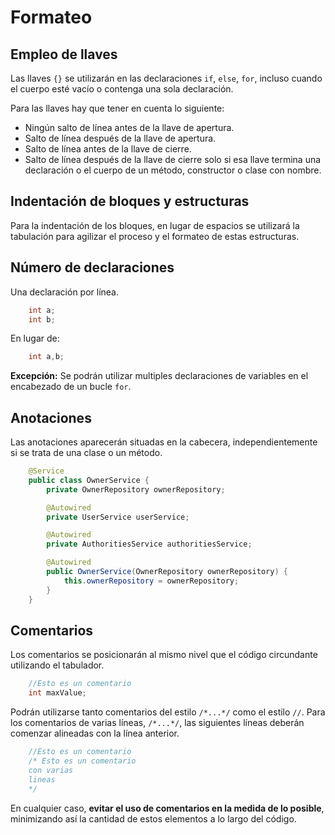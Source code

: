 # Formateo

## Empleo de llaves

Las llaves `{}` se utilizarán en las declaraciones `if`, `else`, `for`, incluso cuando el cuerpo esté vacío o contenga una sola declaración.

Para las llaves hay que tener en cuenta lo siguiente:

- Ningún salto de línea antes de la llave de apertura.
- Salto de línea después de la llave de apertura.
- Salto de línea antes de la llave de cierre.
- Salto de línea después de la llave de cierre solo si esa llave termina una declaración o el cuerpo de un método, constructor o clase con nombre.

## Indentación de bloques y estructuras

Para la indentación de los bloques, en lugar de espacios se utilizará la tabulación para agilizar el proceso y el formateo de estas estructuras.

## Número de declaraciones

Una declaración por línea.

```java
    int a;
    int b; 
```

En lugar de:

```java
    int a,b;
```

**Excepción:** Se podrán utilizar multiples declaraciones de variables en el encabezado de un bucle `for`.

## Anotaciones

Las anotaciones aparecerán situadas en la cabecera, independientemente si se trata de una clase o un método.

```java
    @Service
    public class OwnerService {
        private OwnerRepository ownerRepository;

        @Autowired
        private UserService userService;

        @Autowired
        private AuthoritiesService authoritiesService;

        @Autowired
        public OwnerService(OwnerRepository ownerRepository) {
            this.ownerRepository = ownerRepository;
        }
    }
```

## Comentarios

Los comentarios se posicionarán al mismo nivel que el código circundante utilizando el tabulador.

```java
    //Esto es un comentario
    int maxValue;
```

Podrán utilizarse tanto comentarios del estilo `/*...*/` como el estilo `//`. Para los comentarios de varias líneas, `/*...*/`, las siguientes líneas deberán comenzar alineadas con la línea anterior.

```java
    //Esto es un comentario
    /* Esto es un comentario
    con varias
    lineas
    */
```

 En cualquier caso, **evitar el uso de comentarios en la medida de lo posible**, minimizando así la cantidad de estos elementos a lo largo del código.
